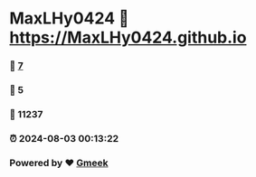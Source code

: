 # MaxLHy0424 :link: https://MaxLHy0424.github.io 
### :page_facing_up: [7](https://MaxLHy0424.github.io/tag.html) 
### :speech_balloon: 5 
### :hibiscus: 11237 
### :alarm_clock: 2024-08-03 00:13:22 
### Powered by :heart: [Gmeek](https://github.com/Meekdai/Gmeek)
